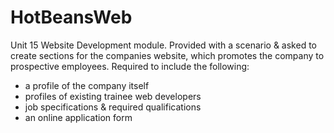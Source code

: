 # HotBeansWeb
Unit 15 Website Development module. Provided with a scenario &amp; asked to create sections for the companies website, which promotes the company to prospective employees. Required to include the following:  
- a profile of the company itself
- profiles of existing trainee web developers
- job specifications & required qualifications
- an online application form

